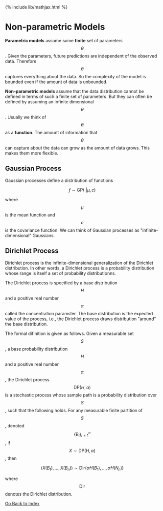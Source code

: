 {% include lib/mathjax.html %}

# Non-parametric Models

**Parametric models** assume some **finite** set of parameters $$\theta$$. Given the parameters, future predictions are independent of the observed data. Therefore $$\theta$$ captures everything about the data. So the complexity of the model is bounded even if the amount of data is unbounded.

**Non-parametric models** assume that the data distribution cannot be defined in terms of such a finite set of parameters. But they can often be defined by assuming an infinite dimensional $$\theta$$. Usually we think of $$\theta$$ as a **function**. The amount of information that $$\theta$$ can capture about the data can grow as the amount of data grows. This makes them more flexible.

## Gaussian Process

Gaussian processes define a distribution of functions

$$f\sim \text{GP}(\cdot|\mu,c)$$

where $$\mu$$ is the mean function and $$c$$ is the covariance function. We can think of Gaussian processes as "infinite-dimensional" Gaussians.

## Dirichlet Process

Dirichlet process is the infinite-dimensional generalization of the Dirichlet distribution. In other words, a Dirichlet process is a probability distribution whose range is itself a set of probability distributionns.

The Dirichlet process is specified by a base distribution $$H$$ and a positive real number $$\alpha$$ called the concentration paramster. The base distribution is the expected value of the process, i.e., the Dirichlet process draws distribution "around" the base distribution.

The formal difinition is given as follows. Given a measurable set $$S$$, a base probability distribution $$H$$ and a positive real number $$\alpha$$, the Dirichlet process $$\text{DP}(H,\alpha)$$ is a stochastic process whose sample path is a probability distribution over $$S$$, such that the following holds. For any measurable finite partition of $$S$$, denoted $$\{\text{B}_{i}\}_{i=1}^{n}$$, if $$X\sim\text{DP}(H,\alpha)$$, then

$$(X(B_1),\dots,X(B_n))\sim\text{Dir}(\alpha H(B_1),\dots,\alpha H(N_n))$$

where $$\text{Dir}$$ denotes the Dirichlet distribution.

[Go Back to Index](https://laming-chen.github.io/index)
